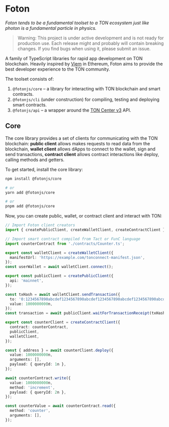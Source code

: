 # Foton

_Foton tends to be a fundamental toolset to a TON ecosystem just like photon is a fundamental particle in physics._

> Warning: This project is under active development and is not ready for production use. Each release might and probably will contain breaking changes. If you find bugs when using it, please submit an issue.

A family of TypeScript libraries for rapid app development on TON blockchain. Heavily inspired by [Viem](https://viem.sh/) in Ethereum, Foton aims to provide the best developer experience to the TON community.  

The toolset consists of:
1. `@fotonjs/core` – a library for interacting with TON blockchain and smart contracts.
2. `@fotonjs/cli` (under construction) for compiling, testing and deploying smart contracts.
3. `@fotonjs/api` – a wrapper around the [TON Center v3](https://toncenter.com/) API.

## Core

The core library provides a set of clients for communicating with the TON blockchain: **public client** allows makes requests to read data from the blockchain, **wallet client** allows dApps to connect to the wallet, sign and send transactions, **contract client** allows contract interactions like deploy, calling methods and getters.

To get started, install the core library:

```bash
npm install @fotonjs/core

# or
yarn add @fotonjs/core

# or
pnpm add @fotonjs/core
```

Now, you can create public, wallet, or contract client and interact with TON:

```ts
// Import Foton client creators
import { createPublicClient, createWalletClient, createContractClient } from '@fotonjs/core';

// Import smart contract compiled from Tact or FunC language
import counterContract from './contracts/Counter.ts';

export const walletClient = createWalletClient({
  manifestUrl: 'https://example.com/tonconnect-manifest.json',
});
const userWallet = await walletClient.connect();

export const publicClient = createPublicClient({
  api: 'mainnet',
});

const txHash = await walletClient.sendTransaction({
  to: '0:1234567890abcdef1234567890abcdef1234567890abcdef1234567890abcdef',
  value: 1000000000n,
});
const transaction = await publicClient.waitForTransactionReceipt(txHash);

export const counterClient = createContractClient({
  contract: counterContract,
  publicClient,
  walletClient,
});

const { address } = await counterClient.deploy({
  value: 1000000000n,
  arguments: [],
  payload: { queryId: 1n },
});

await counterContract.write({
  value: 1000000000n,
  method: 'increment',
  payload: { queryId: 2n },
});

const counterValue = await counterContract.read({
  method: 'counter',
  arguments: [],
});
```
